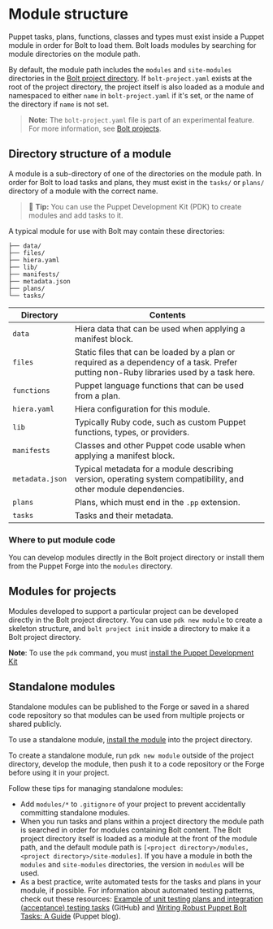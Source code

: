 # Module structure

Puppet tasks, plans, functions, classes and types must exist inside a Puppet module in order for Bolt to load them. Bolt loads modules by searching for module directories on the module path.

By default, the module path includes the `modules` and `site-modules` directories
in the [Bolt project directory](bolt_project_directories.md#). If `bolt-project.yaml`
exists at the root of the project directory, the project itself is also
loaded as a module and namespaced to either `name` in `bolt-project.yaml` if it's
set, or the name of the directory if `name` is not set. 

> **Note:** The `bolt-project.yaml` file is part of an experimental feature. For
> more information, see [Bolt projects](./experimental_features.md#bolt-projects).

## Directory structure of a module

A module is a sub-directory of one of the directories on the module path. In order for Bolt to load tasks and plans, they must exist in the `tasks/` or `plans/` directory of a module with the correct name.

> 🔩 **Tip:** You can use the Puppet Development Kit (PDK) to create modules and add tasks to it.

A typical module for use with Bolt may contain these directories:

```console
├── data/
├── files/
├── hiera.yaml
├── lib/
├── manifests/
├── metadata.json
├── plans/
└── tasks/
```

|Directory|Contents|
|---------|--------|
|`data`|Hiera data that can be used when applying a manifest block.|
|`files`|Static files that can be loaded by a plan or required as a dependency of a task. Prefer putting non-Ruby libraries used by a task here.|
|`functions`|Puppet language functions that can be used from a plan.|
|`hiera.yaml`|Hiera configuration for this module.|
|`lib`|Typically Ruby code, such as custom Puppet functions, types, or providers.|
|`manifests`|Classes and other Puppet code usable when applying a manifest block.|
|`metadata.json`|Typical metadata for a module describing version, operating system compatibility, and other module dependencies.|
|`plans`|Plans, which must end in the `.pp` extension.|
|`tasks`|Tasks and their metadata.|

### Where to put module code

You can develop modules directly in the Bolt project directory or install them from the Puppet
Forge into the `modules` directory.

## Modules for projects

Modules developed to support a particular project can be developed directly in the Bolt project directory. You can use `pdk new module` to create a skeleton structure, and `bolt project init` inside a directory to make it a Bolt project directory.

**Note**:  To use the `pdk` command, you must [install the Puppet Development Kit](https://puppet.com/docs/pdk/1.x/pdk_install.html) 

## Standalone modules

Standalone modules can be published to the Forge or saved in a shared code repository so that modules can be used from multiple projects or shared publicly.

To use a standalone module, [install the module](bolt_installing_modules.md#) into the project directory.

To create a standalone module, run `pdk new module` outside of the project directory, develop the module, then push it to a code repository or the Forge before using it in your project.

Follow these tips for managing standalone modules:

-   Add `modules/*` to `.gitignore` of your project to prevent accidentally committing standalone modules.
-   When you run tasks and plans within a project directory the module path is searched in order for modules containing Bolt content. The Bolt project directory itself is loaded as a module at the front of the module path, and the default module path is `[<project directory>/modules, <project directory>/site-modules]`. If you have a module in both the `modules` and `site-modules` directories, the version in `modules` will be used.
-   As a best practice, write automated tests for the tasks and plans in your module, if possible. For information about automated testing patterns, check out these resources: [Example of unit testing plans and integration \(acceptance\) testing tasks](https://github.com/puppetlabs/puppetlabs-facts) (GitHub) and [Writing Robust Puppet Bolt Tasks: A Guide](https://puppet.com/blog/writing-robust-puppet-bolt-tasks-guide) (Puppet blog).
